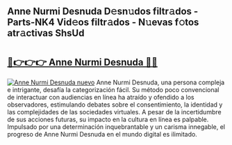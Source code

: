 ## Anne Nurmi Desnuda D𝚎sn𝚞dos filtr𝚊dos - Parts-NK4 Vid𝚎os filtr𝚊dos - N𝚞evas f𝚘tos atr𝚊ctivas ShsUd

# <h2><a href="http://mb7p4m.tromn.icu/?c=Anne+Nurmi+Desnuda">🔗👉👉👉 Anne Nurmi Desnuda 🔗🔗</a></h2>

[![Anne Nurmi Desnuda nuevo](https://i.imgur.com/pEAQMta.gif)](http://mb7p4m.tromn.icu/?c=Anne+Nurmi+Desnuda)
Anne Nurmi Desnuda, una persona compleja e intrigante, desafía la categorización fácil. Su método poco convencional de interactuar con audiencias en línea ha atraído y ofendido a los observadores, estimulando debates sobre el consentimiento, la identidad y las complejidades de las sociedades virtuales. A pesar de la incertidumbre de sus acciones futuras, su impacto en la cultura en línea es palpable. Impulsado por una determinación inquebrantable y un carisma innegable, el progreso de Anne Nurmi Desnuda en el mundo digital es ilimitado.
